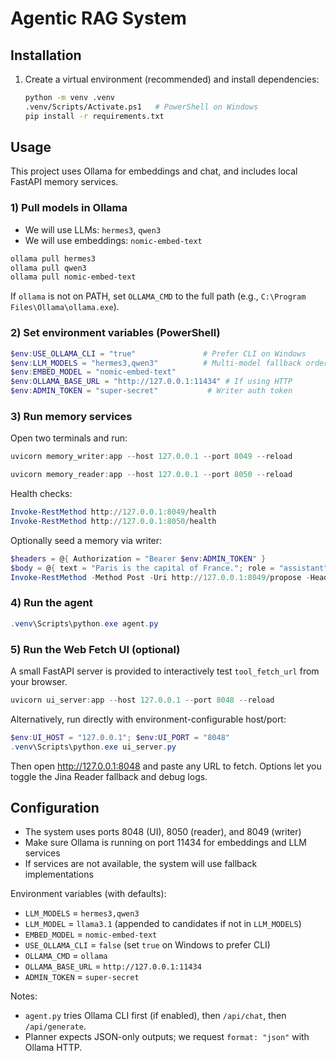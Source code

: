 # Agentic RAG System

## Installation

1. Create a virtual environment (recommended) and install dependencies:
   ```bash
   python -m venv .venv
   .venv/Scripts/Activate.ps1   # PowerShell on Windows
   pip install -r requirements.txt
   ```

## Usage

This project uses Ollama for embeddings and chat, and includes local FastAPI memory services.

### 1) Pull models in Ollama
- We will use LLMs: `hermes3`, `qwen3`
- We will use embeddings: `nomic-embed-text`

```powershell
ollama pull hermes3
ollama pull qwen3
ollama pull nomic-embed-text
```

If `ollama` is not on PATH, set `OLLAMA_CMD` to the full path (e.g., `C:\Program Files\Ollama\ollama.exe`).

### 2) Set environment variables (PowerShell)
```powershell
$env:USE_OLLAMA_CLI = "true"               # Prefer CLI on Windows
$env:LLM_MODELS = "hermes3,qwen3"          # Multi-model fallback order
$env:EMBED_MODEL = "nomic-embed-text"
$env:OLLAMA_BASE_URL = "http://127.0.0.1:11434" # If using HTTP
$env:ADMIN_TOKEN = "super-secret"           # Writer auth token
```

### 3) Run memory services
Open two terminals and run:

```powershell
uvicorn memory_writer:app --host 127.0.0.1 --port 8049 --reload
```

```powershell
uvicorn memory_reader:app --host 127.0.0.1 --port 8050 --reload
```

Health checks:
```powershell
Invoke-RestMethod http://127.0.0.1:8049/health
Invoke-RestMethod http://127.0.0.1:8050/health
```

Optionally seed a memory via writer:
```powershell
$headers = @{ Authorization = "Bearer $env:ADMIN_TOKEN" }
$body = @{ text = "Paris is the capital of France."; role = "assistant"; meta = @{ source="seed" } } | ConvertTo-Json
Invoke-RestMethod -Method Post -Uri http://127.0.0.1:8049/propose -Headers $headers -ContentType 'application/json' -Body $body
```

### 4) Run the agent
```powershell
.venv\Scripts\python.exe agent.py
```

### 5) Run the Web Fetch UI (optional)
A small FastAPI server is provided to interactively test `tool_fetch_url` from your browser.

```powershell
uvicorn ui_server:app --host 127.0.0.1 --port 8048 --reload
```

Alternatively, run directly with environment-configurable host/port:

```powershell
$env:UI_HOST = "127.0.0.1"; $env:UI_PORT = "8048"
.venv\Scripts\python.exe ui_server.py
```

Then open http://127.0.0.1:8048 and paste any URL to fetch. Options let you toggle the Jina Reader fallback and debug logs.

## Configuration

- The system uses ports 8048 (UI), 8050 (reader), and 8049 (writer)
- Make sure Ollama is running on port 11434 for embeddings and LLM services
- If services are not available, the system will use fallback implementations

Environment variables (with defaults):
- `LLM_MODELS` = `hermes3,qwen3`
- `LLM_MODEL` = `llama3.1` (appended to candidates if not in `LLM_MODELS`)
- `EMBED_MODEL` = `nomic-embed-text`
- `USE_OLLAMA_CLI` = `false` (set `true` on Windows to prefer CLI)
- `OLLAMA_CMD` = `ollama`
- `OLLAMA_BASE_URL` = `http://127.0.0.1:11434`
- `ADMIN_TOKEN` = `super-secret`

Notes:
- `agent.py` tries Ollama CLI first (if enabled), then `/api/chat`, then `/api/generate`.
- Planner expects JSON-only outputs; we request `format: "json"` with Ollama HTTP.
